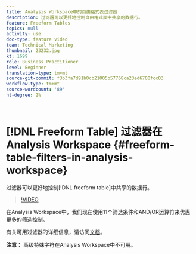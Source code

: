 ```yaml
---
title: Analysis Workspace中的自由格式表过滤器
description: 过滤器可以更好地控制自由格式表中共享的数据行。
feature: Freeform Tables
topics: null
activity: use
doc-type: feature video
team: Technical Marketing
thumbnail: 23232.jpg
kt: 1699
role: Business Practitioner
level: Beginner
translation-type: tm+mt
source-git-commit: f3b3fa7d91b0cb21005b57768ca23ed6700fcc03
workflow-type: tm+mt
source-wordcount: '89'
ht-degree: 2%

---
```



# [!DNL Freeform Table] 过滤器在Analysis Workspace  {#freeform-table-filters-in-analysis-workspace}

过滤器可以更好地控制[!DNL freeform table]中共享的数据行。

>[!VIDEO](https://video.tv.adobe.com/v/23232/?quality=12)

在Analysis Workspace中，我们现在使用11个筛选条件和AND/OR运算符来优惠更多的筛选控制。

有关可用过滤器的详细信息，请访问[文档](https://marketing.adobe.com/resources/help/en_US/analytics/analysis-workspace/pagination_filtering_sorting.html)。

**注意：** 高级特殊字符在Analysis Workspace中不可用。
